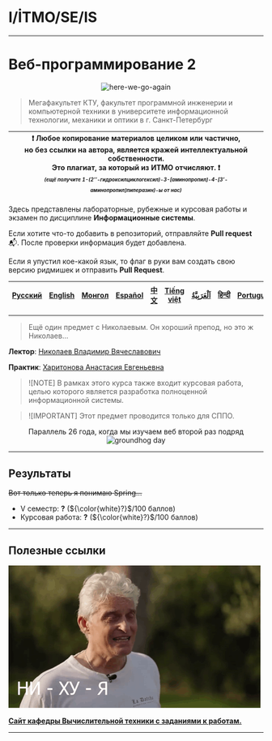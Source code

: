 # I/İTMO/SE/IS

---
# Веб-программирование 2
<p align="center">
    <img src="https://i.giphy.com/media/v1.Y2lkPTc5MGI3NjExaGltb2JtYnN6dHMyeXViNDc4OHViaXVldWtqcXY2N3c5Z2kzdDMyNiZlcD12MV9pbnRlcm5hbF9naWZfYnlfaWQmY3Q9Zw/8vIFoKU8s4m4CBqCao/giphy.gif" alt="here-we-go-again"/>
</p>

> Мегафакультет КТУ, факультет программной инженерии и компьютерной техники в университете информационной технологии, механики и оптики в г. Санкт-Петербург

| :exclamation: <b>Любое копирование материалов целиком или частично,<br>но без ссылки на автора, является кражей интеллектуальной собственности.<br>Это плагиат, за который из ИТМО отчисляют.</b> :exclamation:<br><sub><sup><i>(ещё получите 1-(2’’-гидроксилциклогексил)-3-[аминопропил]-4-[3’-аминопропил]пиперазин)-ы от нас)</sup></sub></b> |
|---------------------------------------------------------------------------------------------------------------------------------------------------------------------------------------------------------------------------------------------------------------------------------------------------------------------------------------------------|
Здесь представлены лабораторные, рубежные и курсовая работы и экзамен по дисциплине **Информационные системы**.

Если хотите что-то добавить в репозиторий, отправляйте **Pull request** :mailbox_with_mail:. После проверки информация будет добавлена.

Если я упустил кое-какой язык, то флаг в руки вам создать свою версию ридмишек и отправить **Pull Request**.

| [<strong>Русский</strong>](https://github.com/XVIIStarPlatinum/itmo/blob/master/Software%20Engineering/Information%20Systems/README.md) | [<strong>English</strong>](https://github.com/XVIIStarPlatinum/itmo/blob/master/Software%20Engineering/Information%20Systems/.docs/README_EN.md) | [<strong>Монгол</strong>](https://github.com/XVIIStarPlatinum/itmo/blob/master/Software%20Engineering/Information%20Systems/.docs/README_MN.md) | [<strong>Español</strong>](https://github.com/XVIIStarPlatinum/itmo/blob/master/Software%20Engineering/Information%20Systems/.docs/README_ES.md) | [<strong>中文</strong>](https://github.com/XVIIStarPlatinum/itmo/blob/master/Software%20Engineering/Information%20Systems/.docs/README_CN.md) | [<strong>Tiếng việt</strong>](https://github.com/XVIIStarPlatinum/itmo/blob/master/Software%20Engineering/Information%20Systems/.docs/README_VN.md) | [<strong><p dir="rtl" lang="ar">اَلْعَرَبِيَّةُ</p></strong>](https://github.com/XVIIStarPlatinum/itmo/blob/master/Software%20Engineering/Information%20Systems/.docs/README_AR.md) | [<strong>हिन्दी</strong>](https://github.com/XVIIStarPlatinum/itmo/blob/master/Software%20Engineering/Information%20Systems/.docs/README_IN.md) | [<strong>Português</strong>](https://github.com/XVIIStarPlatinum/itmo/blob/master/Software%20Engineering/Information%20Systems/.docs/README_PT.md) |
|-----------------------------------------------------------------------------------------------------------------------------------------|--------------------------------------------------------------------------------------------------------------------------------------------------|-------------------------------------------------------------------------------------------------------------------------------------------------|--------------------------------------------------------------------------------------------------------------------------------------------------|---------------------------------------------------------------------------------------------------------------------------------------------|-----------------------------------------------------------------------------------------------------------------------------------------------------|-------------------------------------------------------------------------------------------------------------------------------------------------------------------------------------|-------------------------------------------------------------------------------------------------------------------------------------------------|----------------------------------------------------------------------------------------------------------------------------------------------------|
---
> Ещё один предмет с Николаевым. Он хороший препод, но это ж Николаев...

**Лектор**: [Николаев Владимир Вячеславович](https://my.itmo.ru/persons/146060)

**Практик**: [Харитонова Анастасия Евгеньевна](https://my.itmo.ru/persons/115442)

> ![NOTE]
> В рамках этого курса также входит курсовая работа, целью которого является разработка полноценной информационной системы.

> ![IMPORTANT]
> Этот предмет проводится только для СППО.

<p align="center">
    Параллель 26 года, когда мы изучаем веб второй раз подряд <br>
    <img src="https://i.giphy.com/media/v1.Y2lkPTc5MGI3NjExZXUzNWM1Y2doeG1oMzN3a3p3NHRzbXk1eThmbXhqeWFzNDY2NWgwYyZlcD12MV9pbnRlcm5hbF9naWZfYnlfaWQmY3Q9Zw/j8sVwJid3NdjG/giphy.gif" alt="groundhog day"/>
</p>

---
## Результаты
<s>Вот только теперь я понимаю Spring...</s>
- V семестр: **?** (${\color{white}?}$/100 баллов)
- Курсовая работа: **?** (${\color{white}?}$/100 баллов)
---
## Полезные ссылки <a name="links"></a>
![tinkov](/img/gifs/oleg-tinkov.gif)

[**Сайт кафедры Вычислительной техники с заданиями к работам.**](https://se.ifmo.ru/courses/is)

---
